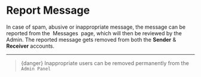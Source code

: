 # Report Message

In case of spam, abusive or inappropriate message, the message can be reported from the &nbsp;<larecipe-button type="primary" rounded>Messages</larecipe-button>&nbsp; page, which will then be reviewed by the Admin. The reported message gets removed from both the **Sender** & **Receiver** accounts.

---

>{danger} Inappropriate users can be removed permanently from the `Admin Panel`